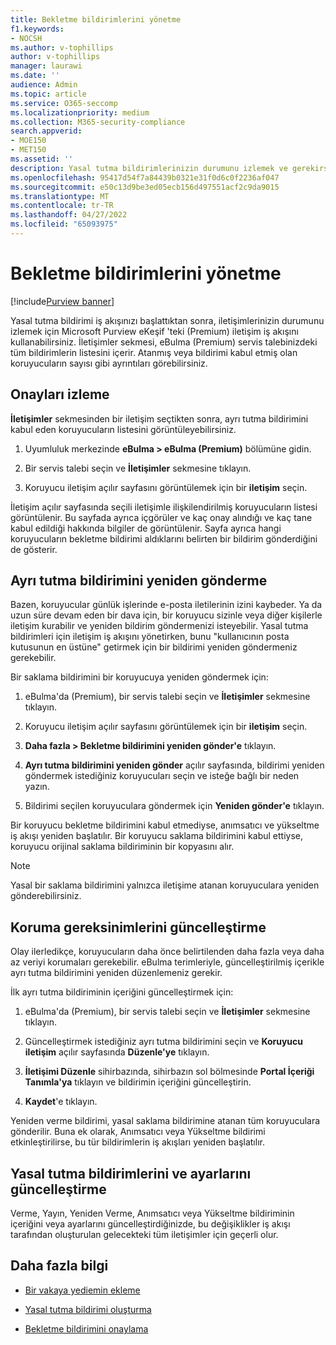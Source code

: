 ```yaml
---
title: Bekletme bildirimlerini yönetme
f1.keywords:
- NOCSH
ms.author: v-tophillips
author: v-tophillips
manager: laurawi
ms.date: ''
audience: Admin
ms.topic: article
ms.service: O365-seccomp
ms.localizationpriority: medium
ms.collection: M365-security-compliance
search.appverid:
- MOE150
- MET150
ms.assetid: ''
description: Yasal tutma bildirimlerinizin durumunu izlemek ve gerekirse bunları güncelleştirip yeniden göndermek için eBulma (Premium) içindeki iletişim iş akışını kullanın.
ms.openlocfilehash: 95417d54f7a84439b0321e31f0d6c0f2236af047
ms.sourcegitcommit: e50c13d9be3ed05ecb156d497551acf2c9da9015
ms.translationtype: MT
ms.contentlocale: tr-TR
ms.lasthandoff: 04/27/2022
ms.locfileid: "65093975"
---
```

# <a name="manage-hold-notifications"></a>Bekletme bildirimlerini yönetme

[!include[Purview banner](../includes/purview-rebrand-banner.md)]

Yasal tutma bildirimi iş akışınızı başlattıktan sonra, iletişimlerinizin durumunu izlemek için Microsoft Purview eKeşif 'teki (Premium) iletişim iş akışını kullanabilirsiniz. İletişimler sekmesi, eBulma (Premium) servis talebinizdeki tüm bildirimlerin listesini içerir. Atanmış veya bildirimi kabul etmiş olan koruyucuların sayısı gibi ayrıntıları görebilirsiniz.

## <a name="monitor-acknowledgments"></a>Onayları izleme

**İletişimler** sekmesinden bir iletişim seçtikten sonra, ayrı tutma bildirimini kabul eden koruyucuların listesini görüntüleyebilirsiniz. 

1. Uyumluluk merkezinde **eBulma > eBulma (Premium)** bölümüne gidin.

2. Bir servis talebi seçin ve **İletişimler** sekmesine tıklayın.

3. Koruyucu iletişim açılır sayfasını görüntülemek için bir **iletişim** seçin.

İletişim açılır sayfasında seçili iletişimle ilişkilendirilmiş koruyucuların listesi görüntülenir. Bu sayfada ayrıca içgörüler ve kaç onay alındığı ve kaç tane kabul edildiği hakkında bilgiler de görüntülenir. Sayfa ayrıca hangi koruyucuların bekletme bildirimi aldıklarını belirten bir bildirim gönderdiğini de gösterir.

## <a name="re-send-a-hold-notice"></a>Ayrı tutma bildirimini yeniden gönderme

Bazen, koruyucular günlük işlerinde e-posta iletilerinin izini kaybeder. Ya da uzun süre devam eden bir dava için, bir koruyucu sizinle veya diğer kişilerle iletişim kurabilir ve yeniden bildirim göndermenizi isteyebilir. Yasal tutma bildirimleri için iletişim iş akışını yönetirken, bunu "kullanıcının posta kutusunun en üstüne" getirmek için bir bildirimi yeniden göndermeniz gerekebilir.

Bir saklama bildirimini bir koruyucuya yeniden göndermek için:

1. eBulma'da (Premium), bir servis talebi seçin ve **İletişimler** sekmesine tıklayın.

2. Koruyucu iletişim açılır sayfasını görüntülemek için bir **iletişim** seçin.

3. **Daha fazla > Bekletme bildirimini yeniden gönder'e** tıklayın.

4. **Ayrı tutma bildirimini yeniden gönder** açılır sayfasında, bildirimi yeniden göndermek istediğiniz koruyucuları seçin ve isteğe bağlı bir neden yazın.

5. Bildirimi seçilen koruyuculara göndermek için **Yeniden gönder'e** tıklayın.

Bir koruyucu bekletme bildirimini kabul etmediyse, anımsatıcı ve yükseltme iş akışı yeniden başlatılır. Bir koruyucu saklama bildirimini kabul ettiyse, koruyucu orijinal saklama bildiriminin bir kopyasını alır.

> [!NOTE]
> Yasal bir saklama bildirimini yalnızca iletişime atanan koruyuculara yeniden gönderebilirsiniz. 

## <a name="update-preservation-requirements"></a>Koruma gereksinimlerini güncelleştirme
  
Olay ilerledikçe, koruyucuların daha önce belirtilenden daha fazla veya daha az veriyi korumaları gerekebilir. eBulma terimleriyle, güncelleştirilmiş içerikle ayrı tutma bildirimini yeniden düzenlemeniz gerekir.

İlk ayrı tutma bildiriminin içeriğini güncelleştirmek için:

1. eBulma'da (Premium), bir servis talebi seçin ve **İletişimler** sekmesine tıklayın.

2. Güncelleştirmek istediğiniz ayrı tutma bildirimini seçin ve **Koruyucu iletişim** açılır sayfasında **Düzenle'ye** tıklayın.

3. **İletişimi Düzenle** sihirbazında, sihirbazın sol bölmesinde **Portal İçeriği Tanımla'ya** tıklayın ve bildirimin içeriğini güncelleştirin.

4. **Kaydet**'e tıklayın.

Yeniden verme bildirimi, yasal saklama bildirimine atanan tüm koruyuculara gönderilir. Buna ek olarak, Anımsatıcı veya Yükseltme bildirimi etkinleştirilirse, bu tür bildirimlerin iş akışları yeniden başlatılır.

## <a name="update-legal-hold-notifications-and-settings"></a>Yasal tutma bildirimlerini ve ayarlarını güncelleştirme

Verme, Yayın, Yeniden Verme, Anımsatıcı veya Yükseltme bildiriminin içeriğini veya ayarlarını güncelleştirdiğinizde, bu değişiklikler iş akışı tarafından oluşturulan gelecekteki tüm iletişimler için geçerli olur.

## <a name="more-information"></a>Daha fazla bilgi

- [Bir vakaya yediemin ekleme](add-custodians-to-case.md)

- [Yasal tutma bildirimi oluşturma](create-hold-notification.md)

- [Bekletme bildirimini onaylama](acknowledge-hold-notification.md)

